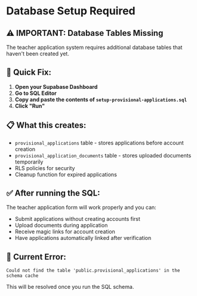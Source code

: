 # Database Setup Required

## ⚠️ IMPORTANT: Database Tables Missing

The teacher application system requires additional database tables that haven't been created yet.

## 🔧 Quick Fix:

1. **Open your Supabase Dashboard**
2. **Go to SQL Editor**
3. **Copy and paste the contents of `setup-provisional-applications.sql`**
4. **Click "Run"**

## 📋 What this creates:

- `provisional_applications` table - stores applications before account creation
- `provisional_application_documents` table - stores uploaded documents temporarily
- RLS policies for security
- Cleanup function for expired applications

## ✅ After running the SQL:

The teacher application form will work properly and you can:
- Submit applications without creating accounts first
- Upload documents during application
- Receive magic links for account creation
- Have applications automatically linked after verification

## 🚨 Current Error:
```
Could not find the table 'public.provisional_applications' in the schema cache
```

This will be resolved once you run the SQL schema.
